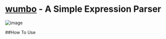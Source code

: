 [wumbo](https://github.com/shrimpboyho/wumbo/) - A Simple Expression Parser
==============================================

![image](http://static.fjcdn.com/pictures/Wumbo_1a4a2c_1459092.jpg)

##How To Use
